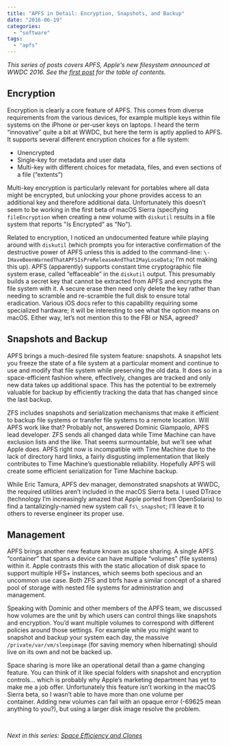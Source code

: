 ```yaml
---
title: "APFS in Detail: Encryption, Snapshots, and Backup"
date: "2016-06-19"
categories: 
  - "software"
tags: 
  - "apfs"
---
```


_This series of posts covers APFS, Apple's new filesystem announced at WWDC 2016. See the [first post]( http://dtrace.org/blogs/ahl/2016/06/19/apfs-part1) for the table of contents._

## Encryption

Encryption is clearly a core feature of APFS. This comes from diverse requirements from the various devices, for example multiple keys within file systems on the iPhone or per-user keys on laptops. I heard the term “innovative” quite a bit at WWDC, but here the term is aptly applied to APFS. It supports several different encryption choices for a file system:

- Unencrypted
- Single-key for metadata and user data
- Multi-key with different choices for metadata, files, and even sections of a file (“extents”)

Multi-key encryption is particularly relevant for portables where all data might be encrypted, but unlocking your phone provides access to an additional key and therefore additional data. Unfortunately this doesn’t seem to be working in the first beta of macOS Sierra (specifying `fileEncryption` when creating a new volume with `diskutil` results in a file system that reports "Is Encrypted" as "No").

Related to encryption, I noticed an undocumented feature while playing around with `diskutil` (which prompts you for interactive confirmation of the destructive power of APFS unless this is added to the command-line: `\-IHaveBeenWarnedThatAPFSIsPreReleaseAndThatIMayLoseData`; I’m not making this up). APFS (apparently) supports constant time cryptographic file system erase, called “effaceable” in the `diskutil` output. This presumably builds a secret key that cannot be extracted from APFS and encrypts the file system with it. A secure erase then need only delete the key rather than needing to scramble and re-scramble the full disk to ensure total eradication. Various iOS docs refer to this capability requiring some specialized hardware; it will be interesting to see what the option means on macOS. Either way, let’s not mention this to the FBI or NSA, agreed?

## Snapshots and Backup

APFS brings a much-desired file system feature: snapshots. A snapshot lets you freeze the state of a file system at a particular moment and continue to use and modify that file system while preserving the old data. It does so in a space-efficient fashion where, effectively, changes are tracked and only new data takes up additional space. This has the potential to be extremely valuable for backup by efficiently tracking the data that has changed since the last backup.

ZFS includes snapshots and serialization mechanisms that make it efficient to backup file systems or transfer file systems to a remote location. Will APFS work like that? Probably not, answered Dominic Giampaolo, APFS lead developer. ZFS sends all changed data while Time Machine can have exclusion lists and the like. That seems surmountable, but we’ll see what Apple does. APFS right now is incompatible with Time Machine due to the lack of directory hard links, a fairly disgusting implementation that likely contributes to Time Machine’s questionable reliability. Hopefully APFS will create some efficient serialization for Time Machine backup.

While Eric Tamura, APFS dev manager, demonstrated snapshots at WWDC, the required utilities aren’t included in the macOS Sierra beta. I used DTrace (technology I’m increasingly amazed that Apple ported from OpenSolaris) to find a tantalizingly-named new system call `fs\_snapshot`; I’ll leave it to others to reverse engineer its proper use.

## Management

APFS brings another new feature known as space sharing. A single APFS “container” that spans a device can have multiple “volumes” (file systems) within it. Apple contrasts this with the static allocation of disk space to support multiple HFS+ instances, which seems both specious and an uncommon use case. Both ZFS and btrfs have a similar concept of a shared pool of storage with nested file systems for administration and management.

Speaking with Dominic and other members of the APFS team, we discussed how volumes are the unit by which users can control things like snapshots and encryption. You’d want multiple volumes to correspond with different policies around those settings. For example while you might want to snapshot and backup your system each day, the massive `/private/var/vm/sleepimage` (for saving memory when hibernating) should live on its own and not be backed up.

Space sharing is more like an operational detail than a game changing feature. You can think of it like special folders with snapshot and encryption controls… which is probably why Apple’s marketing department has yet to make me a job offer. Unfortunately this feature isn’t working in the macOS Sierra beta, so I wasn’t able to have more than one volume per container. Adding new volumes can fail with an opaque error (-69625 mean anything to you?), but using a larger disk image resolve the problem.

 

_Next in this series: [Space Efficiency and Clones](http://dtrace.org/blogs/ahl/2016/06/19/apfs-part3/)_
